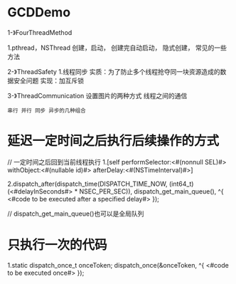 # GCDDemo


1-》FourThreadMethod

1.pthread，NSThread 
    创建，启动， 创建完自动启动， 隐式创建， 常见的一些方法

2-》ThreadSafety
1.线程同步
    实质：为了防止多个线程抢夺同一块资源造成的数据安全问题
    实现：加互斥锁

3-》ThreadCommunication
    设置图片的两种方式
    线程之间的通信

    串行 并行 同步 异步的几种组合


# 延迟一定时间之后执行后续操作的方式
// 一定时间之后回到当前线程执行
1.[self performSelector:<#(nonnull SEL)#> withObject:<#(nullable id)#> afterDelay:<#(NSTimeInterval)#>]
    
2.dispatch_after(dispatch_time(DISPATCH_TIME_NOW, (int64_t)(<#delayInSeconds#> * NSEC_PER_SEC)), dispatch_get_main_queue(), ^{
<#code to be executed after a specified delay#>
});

// dispatch_get_main_queue()也可以是全局队列

# 只执行一次的代码
1.static dispatch_once_t onceToken;
dispatch_once(&onceToken, ^{
<#code to be executed once#>
});